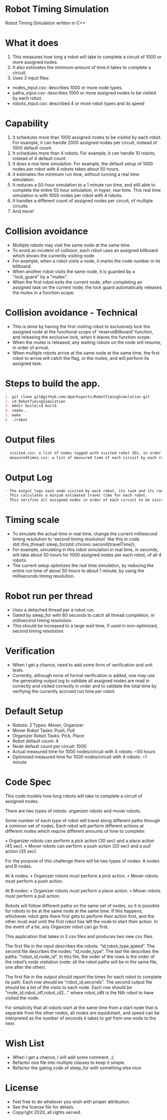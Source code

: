 # Robot Timing Simulation
Robot Timing Simulation written in C++

# What it does
1) This measures how long a robot will take to complete a circuit of 1000 or more assigned nodes.
2) It also estimates the minimum amount of time it takes to complete a circuit.
3) Uses 3 input files:
  - nodes_input.csv: describes 1000 or more node types.
  - paths_input.csv: describes 1000 or more assigned nodes to be visited by each robot.
  - robots_input.csv: described 4 or more robot types and its speed

# Capability
1) It schedules more than 1000 assigned nodes to be visited by each robot. For example, it can handle 2000 assigned nodes per circuit, instead of 1000 default count.  
2) It schedules more than 4 robots.  For example, it can handle 10 robots, instead of 4 default count. 
3) It does a real time simulation.  For example, the default setup of 1000 nodes per robot with 4 robots takes about 50 hours.
4) It estimates the minimum run time, without running a real time simulation.
5) It reduces a 50-hour simulation to a 1 minute run time, and still able to complete the entire 50 hour simulation, in hyper, real time.  This real time simulation is with 1000 nodes per robot with 4 robots.  
7) It handles a different count of assigned nodes per circuit, of multiple circuits.
8) And more!

# Collision avoidance
- Multiple robots may visit the same node at the same time.
- To avoid an incident of collision, each robot uses an assigned billboard which shows the currently visiting node.
- For example, when a robot visits a node, it marks the node number in its billboard.
- When another robot visits the same node, it is guarded by a "lock_guard" by a "mutex".
- When the first robot exits the current node, after completing an assigned task on the current node, the lock guard automatically releases the mutex in a function scope.

# Collision avoidance - Technical
- This is done by having the first visiting robot to exclusively lock the assigned node at the functional scope of 'reserveBillboard' function, and releasing the exclusive lock, when it leaves the function scope.
- When the mutex is released, any waiting robots on the node will resume, in order of arrival.
- When multiple robots arrive at the same node at the same time, the first robot to arrive will catch the flag, or the mutex, and will perform its assigned task.

# Steps to build the app.
```markdown
1. git clone git@github.com:dparksports/RobotTimingSimulation.git
2. cd RobotTimingSimulation
3. mkdir build;cd build
4. cmake..
5. make
6. ./robot 
```

# Output files
```markdown
- visited.csv: a list of nodes tagged with visited robot IDs, in order.
- measuredtimes.csv: a list of measured time of each circuit by each robot ID, in seconds.
```

# Output Log
```markdown
- The output logs each node visited by each robot, its task and its run time.
- This calculates a minium estimated travel time for each robot.
- This verifies all assigned nodes in order of each circuit to be visited by a robot.
```

# Timing scale
- To simulate the actual time in real time, change the current millisecond timing resolution to 'second timing resolution' like this in code.
        std::this_thread::sleep_for(std::chrono::second(travelTime));
- For example, simulating in this robot simulation in real time, in seconds, will take about 50 hours for 1000 assigned nodes per each robot, of all 4 robots.
- The current setup optimizes the real time simulation, by reducing the entire run time of about 50 hours to about 1 minute, by using the milliseconds timing resolution.

# Robot run per thread
- Uses a detached thread per a robot run.
- Gated by sleep_for with 60 seconds to catch all thread completion, in millisecond timing resolution.
- This should be increased to a large wait time, if used in non-optimized, second timing resolution.
 
# Verification
- When I get a chance, need to add some form of verification and unit tests.
- Currently, although none of formal verification is added, one may use the generating output log to validate all assigned nodes are read in correctly and visited correctly in order and to validate the total time by verifying the currently accrued run time per robot.

# Default Setup
- Robots: 2 Types: Mover, Organizer
- Mover Robot Tasks: Push, Pull
- Organizer Robot Tasks: Pick, Place
- Robot default count: 4
- Node default count per circuit: 1000
- Actual measured time for 1000 nodes/circuit with 4 robots: ~50 hours
- Optimized measured time for 1000 nodes/circuit with 4 robots: ~1 minute
 
# Code Spec

This code models how long robots will take to complete a circuit of assigned nodes.

There are two types of robots: organizer robots and mover robots. 

Some number of each type of robot will travel along different paths through a common set of nodes. 
Each robot will perform different actions at different nodes which require different amounts of time to complete:

• Organizer robots can perform a pick action (30 sec) and a place action (45 sec).
• Mover robots can perform a push action (20 sec) and a pull action (35 sec).

For the purpose of this challenge there will be two types of nodes: A nodes and B nodes.

At A nodes:
• Organizer robots must perform a pick action.
• Mover robots must perform a push action.

At B nodes:
• Organizer robots must perform a place action.
• Mover robots must perform a pull action.

Robots will follow different paths on the same set of nodes, so it is possible for robots to be at the same node at
the same time. If this happens, whichever robot gets there first gets to perform their action first, and the other
must wait until the first robot has left the node to start their action. In the event of a tie, any Organizer robot can
go first.

This application that takes in 3 csv files and produces two new csv files.

The first file in the input describes the robots: “id,robot_type,speed”. 
The second file describes the nodes: “id,node_type”. 
The last file describes the paths: “robot_id,node_id”. In this file, the order of the rows is the order
of the robot’s node visitation (note: all the robot paths will be in the same file, one after the other).

The first file in the output should report the times for each robot to complete its path. 
Each row should be “robot_id,seconds". 
The second output file should be a list of the visits to each node. 
Each row should be “node_id,robot_id1,robot_id2...” where robot_idN is the Nth robot to have visited the node.

For simplicity that all robots start at the same time from a start node that is separate from the
other nodes, all nodes are equidistant, and speed can be interpreted as the number of seconds it takes to get from
one node to the next.

# Wish List
- When I get a chance, I will add some comment.  ;)
- Refactor one file into multiple classes to keep it simple.
- Refactor the gating code of sleep_for with something else nice.

# License
- Feel free to do whatever you wish with proper attribution.
- See the license file for details.
- Copyright 2020, all rights served.
